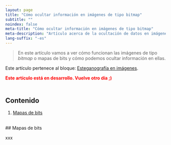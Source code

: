 ```yaml
---
layout: page
title: "Cómo ocultar información en imágenes de tipo bitmap"
subtitle: "" 
noindex: false
meta-title: "Cómo ocultar información en imágenes de tipo bitmap"
meta-description: "Artículo acerca de la ocultación de datos en imágenes de tipo bitmap"
lang-suffix: "-es"
---
```


> En este artículo vamos a ver cómo funcionan las imágenes de tipo *bitmap* o mapas de bits
> y cómo podemos ocultar información en ellas.

Este artículo pertenece al bloque: [Esteganografía en imágenes](/blog-es).


<p style='color:red;font-weight:bold'>
    Este artículo está en desarrollo. Vuelve otro día ;)
</p>



<style>
    [id]::before {
        content: '';
        display: block;
        height:      70px;
        margin-top: -70px;
        visibility: hidden;
    }
</style>

<div class='menu' style='margin-top:50px'></div>

## Contenido

1. [Mapas de bits](#mapas-de-bits)



<br>
## Mapas de bits

xxx






